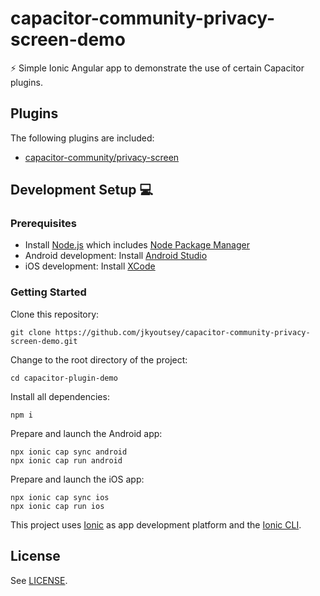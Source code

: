 # capacitor-community-privacy-screen-demo

⚡️ Simple Ionic Angular app to demonstrate the use of certain Capacitor plugins.

## Plugins

The following plugins are included:

- [capacitor-community/privacy-screen](https://github.com/capacitor-community/privacy-screen)

## Development Setup 💻

### Prerequisites

- Install [Node.js](https://nodejs.org) which includes [Node Package Manager](https://www.npmjs.com/get-npm)
- Android development: Install [Android Studio](https://developer.android.com/studio)
- iOS development: Install [XCode](https://apps.apple.com/de/app/xcode/id497799835?mt=12)

### Getting Started

Clone this repository:

```
git clone https://github.com/jkyoutsey/capacitor-community-privacy-screen-demo.git
```

Change to the root directory of the project:

```
cd capacitor-plugin-demo
```

Install all dependencies:

```
npm i
```

Prepare and launch the Android app:

```
npx ionic cap sync android
npx ionic cap run android
```

Prepare and launch the iOS app:

```
npx ionic cap sync ios
npx ionic cap run ios
```

This project uses [Ionic](https://ionicframework.com/) as app development platform and the [Ionic CLI](https://ionicframework.com/docs/cli).

## License

See [LICENSE](https://github.com/jkyoutsey/capacitor-community-privacy-screen-demo/blob/main/LICENSE).
